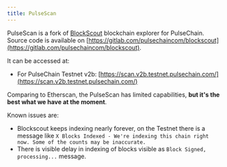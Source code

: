 ```yaml
---
title: PulseScan
---
```


PulseScan is a fork of [BlockScout](https://github.com/blockscout/blockscout) blockchain explorer for PulseChain. Source code is available on [https://gitlab.com/pulsechaincom/blockscout](https://gitlab.com/pulsechaincom/blockscout).

It can be accessed at:
- For PulseChain Testnet v2b: [https://scan.v2b.testnet.pulsechain.com/](https://scan.v2b.testnet.pulsechain.com/)

Comparing to Etherscan, the PulseScan has limited capabilities, **but it's the best what we have at the moment**.

Known issues are:
- Blockscout keeps indexing nearly forever, on the Testnet there is a message like `X Blocks Indexed - We're indexing this chain right now. Some of the counts may be inaccurate.`
- There is visible delay in indexing of blocks visible as `Block Signed, processing...` message.

